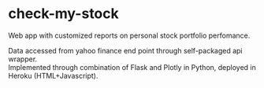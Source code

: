 # check-my-stock
Web app with customized reports on personal stock portfolio perfomance. <br>

Data accessed from yahoo finance end point through self-packaged api wrapper.<br>
Implemented through combination of Flask and Plotly in Python, deployed in Heroku (HTML+Javascript).
